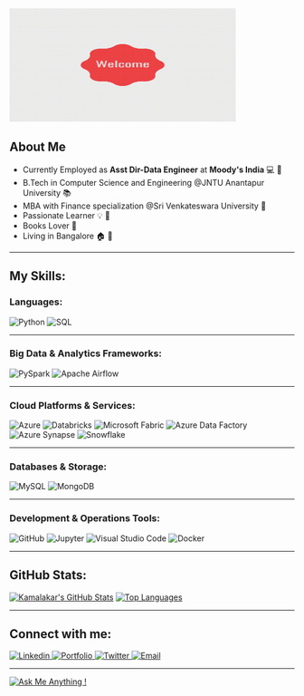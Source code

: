 <img src="https://github.com/kamalakarpeta/kamalakarpeta/blob/master/Welcome-Animated-shape-PixTeller.gif?raw=true" width="400" height="200" />

## About Me
* Currently Employed as **Asst Dir-Data Engineer** at **Moody's India** :computer: :office:
* B.Tech in Computer Science and Engineering @JNTU Anantapur University :books:
* MBA with Finance specialization @Sri Venkateswara University :school:
* Passionate Learner :bulb: :high_brightness:
* Books Lover :notebook_with_decorative_cover:
* Living in Bangalore :house: :sunrise:

---
## My Skills:
### Languages:
![Python](https://img.shields.io/badge/python-3670A0?style=for-the-badge&logo=python&logoColor=ffdd54)
![SQL](https://img.shields.io/badge/SQL-4479A1?style=for-the-badge&logo=postgresql&logoColor=white)

---
### Big Data & Analytics Frameworks:
![PySpark](https://img.shields.io/badge/PySpark-E69420?style=for-the-badge&logo=apachespark&logoColor=black)
![Apache Airflow](https://img.shields.io/badge/Apache%20Airflow-017CEE?style=for-the-badge&logo=apache-airflow&logoColor=white)

---
### Cloud Platforms & Services:
![Azure](https://img.shields.io/badge/Azure-0078D4?style=for-the-badge&logo=microsoftazure&logoColor=white)
![Databricks](https://img.shields.io/badge/Databricks-FF3621?style=for-the-badge&logo=databricks&logoColor=white)
![Microsoft Fabric](https://img.shields.io/badge/Microsoft%20Fabric-42B2D8?style=for-the-badge&logo=microsoft-power-bi&logoColor=white)
![Azure Data Factory](https://img.shields.io/badge/Azure%20Data%20Factory-0078D4?style=for-the-badge&logo=azure&logoColor=white)
![Azure Synapse](https://img.shields.io/badge/Azure%20Synapse-0361C6?style=for-the-badge&logo=microsoftazure&logoColor=white)
![Snowflake](https://img.shields.io/badge/Snowflake-29B5E8?style=for-the-badge&logo=snowflake&logoColor=white)

---
### Databases & Storage:
![MySQL](https://img.shields.io/badge/mysql-%2300f.svg?style=for-the-badge&logo=mysql&logoColor=white)
![MongoDB](https://img.shields.io/badge/MongoDB-47A248?style=for-the-badge&logo=mongodb&logoColor=white)

---
### Development & Operations Tools:
![GitHub](https://img.shields.io/badge/github-%23121011.svg?style=for-the-badge&logo=github&logoColor=white)
![Jupyter](https://img.shields.io/badge/Jupyter-F37626?style=for-the-badge&logo=jupyter&logoColor=white)
![Visual Studio Code](https://img.shields.io/badge/Visual%20Studio%20Code-0078d7.svg?style=for-the-badge&logo=visual-studio-code&logoColor=white)
![Docker](https://img.shields.io/badge/Docker-2496ED?style=for-the-badge&logo=docker&logoColor=white)

---
## GitHub Stats:
[![Kamalakar's GitHub Stats](https://github-readme-stats.vercel.app/api?username=kamalakarpeta&show_icons=true&theme=bue-green)](https://github.com/anuraghazra/github-readme-stats)
[![Top Languages](https://github-readme-stats.vercel.app/api/top-langs/?username=kamalakarpeta&layout=compact&theme=bue-green)](https://github.com/anuraghazra/github-readme-stats)

---
## Connect with me:
<a href="https://www.linkedin.com/in/kamalakarpeta/">
  <img alt="Linkedin" src="https://img.shields.io/badge/linkedin-0077B5?logo=linkedin&logoColor=white&style=for-the-badge" />
</a>
<a href="https://kamalakarpeta.github.io/">
  <img alt="Portfolio" src="https://img.shields.io/badge/Portfolio-%23000000.svg?style=for-the-badge&logo=firefox&logoColor=#FF7139" />
</a>
<a href="https://twitter.com/kamalakarpeta">
  <img alt="Twitter" src="https://img.shields.io/badge/Twitter-1DA1F2?logo=twitter&logoColor=white&style=for-the-badge" />
</a>
<a href="kamalakarpeta@outlook.com">
  <img alt="Email" src="https://img.shields.io/badge/Outlook-0078D4?style=for-the-badge&logo=microsoft-outlook&logoColor=white" />
</a>

---
[![Ask Me Anything !](https://img.shields.io/badge/Ask%20me-anything-1abc9c.svg)](https://github.com/kamalakarpeta/ama)
